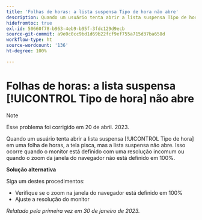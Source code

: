```yaml
---
title: 'Folhas de horas: a lista suspensa Tipo de hora não abre'
description: Quando um usuário tenta abrir a lista suspensa Tipo de hora em uma folha de horas, a tela pisca, mas a lista suspensa não abre. Isso ocorre quando o monitor está definido com uma resolução incomum ou quando o zoom da janela do navegador não está definido em 100%.
hidefromtoc: true
exl-id: 50660f78-b963-4eb9-b95f-3fdc129d9ecb
source-git-commit: a9e0c0cc9bd1d69b22fcf9ef755a715d37ba658d
workflow-type: ht
source-wordcount: '136'
ht-degree: 100%

---
```


# Folhas de horas: a lista suspensa [!UICONTROL Tipo de hora] não abre

>[!NOTE]
>
>Esse problema foi corrigido em 20 de abril. 2023.

Quando um usuário tenta abrir a lista suspensa [!UICONTROL Tipo de hora] em uma folha de horas, a tela pisca, mas a lista suspensa não abre. Isso ocorre quando o monitor está definido com uma resolução incomum ou quando o zoom da janela do navegador não está definido em 100%.

**Solução alternativa**

Siga um destes procedimentos:

* Verifique se o zoom na janela do navegador está definido em 100%
* Ajuste a resolução do monitor

_Relatado pela primeira vez em 30 de janeiro de 2023._

